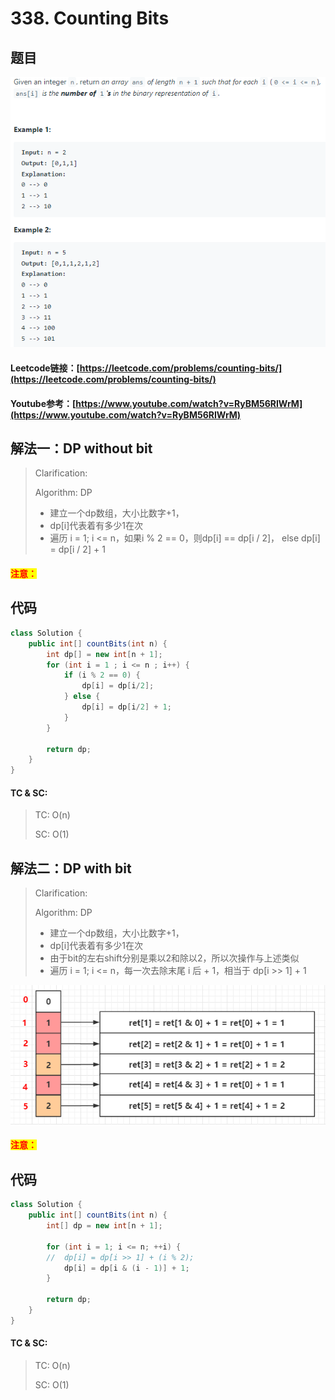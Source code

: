 # 338. Counting Bits

## 题目

![](<../../.gitbook/assets/image (28).png>)

#### Leetcode链接：[https://leetcode.com/problems/counting-bits/](https://leetcode.com/problems/counting-bits/)

#### Youtube参考：[https://www.youtube.com/watch?v=RyBM56RIWrM](https://www.youtube.com/watch?v=RyBM56RIWrM)

## 解法一：DP without bit

> Clarification:&#x20;
>
> Algorithm:  DP
>
> * 建立一个dp数组，大小比数字+1，
> * dp\[i]代表着有多少1在次
> * 遍历 i = 1; i <= n，如果i % 2 == 0，则dp\[i] == dp\[i / 2]， else dp\[i] = dp\[i / 2] + 1

#### <mark style="color:red;">注意：</mark>

## 代码

```java
class Solution {
    public int[] countBits(int n) {
        int dp[] = new int[n + 1];
        for (int i = 1 ; i <= n ; i++) {
            if (i % 2 == 0) {
                dp[i] = dp[i/2];
            } else {
                dp[i] = dp[i/2] + 1;
            }
        }

        return dp;
    }
}
```

#### TC & SC:&#x20;

> TC: O(n)
>
> SC: O(1)

## 解法二：DP with bit

> Clarification:&#x20;
>
> Algorithm:  DP
>
> * 建立一个dp数组，大小比数字+1，
> * dp\[i]代表着有多少1在次
> * 由于bit的左右shift分别是乘以2和除以2，所以次操作与上述类似
> * 遍历 i = 1; i <= n，每一次去除末尾 i 后 + 1，相当于 dp\[i >> 1] + 1

![](<../../.gitbook/assets/image (45) (1).png>)

#### <mark style="color:red;">注意：</mark>

## 代码

```java
class Solution {
    public int[] countBits(int n) {
        int[] dp = new int[n + 1];
        
        for (int i = 1; i <= n; ++i) {
        //  dp[i] = dp[i >> 1] + (i % 2);
            dp[i] = dp[i & (i - 1)] + 1;
        }
        
        return dp;
    }
}
```

#### TC & SC:&#x20;

> TC: O(n)
>
> SC: O(1)
